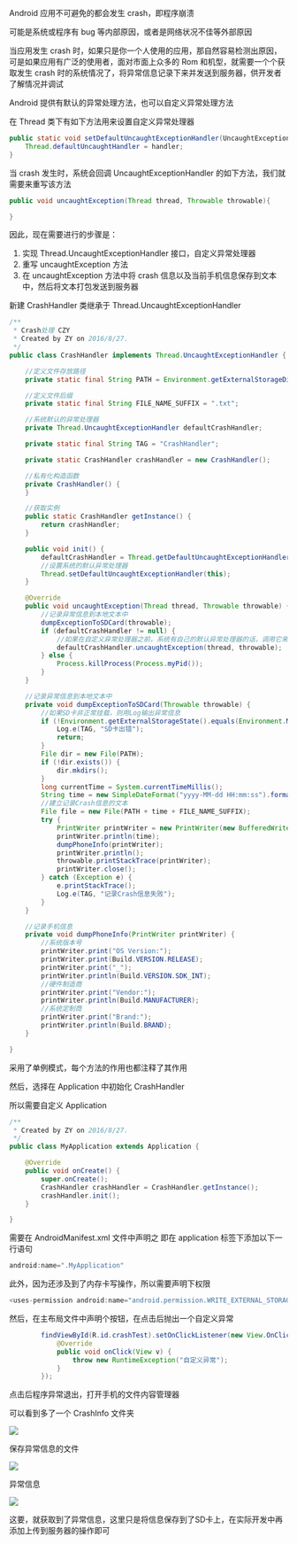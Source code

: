 Android 应用不可避免的都会发生 crash，即程序崩溃

可能是系统或程序有 bug 等内部原因，或者是网络状况不佳等外部原因

当应用发生 crash 时，如果只是你一个人使用的应用，那自然容易检测出原因，可是如果应用有广泛的使用者，面对市面上众多的 Rom 和机型，就需要一个个获取发生 crash 时的系统情况了，将异常信息记录下来并发送到服务器，供开发者了解情况并调试

Android 提供有默认的异常处理方法，也可以自定义异常处理方法

在 Thread 类下有如下方法用来设置自定义异常处理器

```java
public static void setDefaultUncaughtExceptionHandler(UncaughtExceptionHandler handler) {
    Thread.defaultUncaughtHandler = handler;
}
```

当 crash 发生时，系统会回调 UncaughtExceptionHandler 的如下方法，我们就需要来重写该方法

```java
public void uncaughtException(Thread thread, Throwable throwable){

}
```

因此，现在需要进行的步骤是：

1. 实现 Thread.UncaughtExceptionHandler 接口，自定义异常处理器
2. 重写 uncaughtException 方法
3. 在 uncaughtException 方法中将 crash 信息以及当前手机信息保存到文本中，然后将文本打包发送到服务器

新建 CrashHandler 类继承于 Thread.UncaughtExceptionHandler

```java
/**
 * Crash处理 CZY
 * Created by ZY on 2016/8/27.
 */
public class CrashHandler implements Thread.UncaughtExceptionHandler {

    //定义文件存放路径
    private static final String PATH = Environment.getExternalStorageDirectory().getPath() + "/CrashInfo/";

    //定义文件后缀
    private static final String FILE_NAME_SUFFIX = ".txt";

    //系统默认的异常处理器
    private Thread.UncaughtExceptionHandler defaultCrashHandler;

    private static final String TAG = "CrashHandler";

    private static CrashHandler crashHandler = new CrashHandler();

    //私有化构造函数
    private CrashHandler() {
    }

    //获取实例
    public static CrashHandler getInstance() {
        return crashHandler;
    }

    public void init() {
        defaultCrashHandler = Thread.getDefaultUncaughtExceptionHandler();
        //设置系统的默认异常处理器
        Thread.setDefaultUncaughtExceptionHandler(this);
    }

    @Override
    public void uncaughtException(Thread thread, Throwable throwable) {
        //记录异常信息到本地文本中
        dumpExceptionToSDCard(throwable);
        if (defaultCrashHandler != null) {
            //如果在自定义异常处理器之前，系统有自己的默认异常处理器的话，调用它来处理异常信息
            defaultCrashHandler.uncaughtException(thread, throwable);
        } else {
            Process.killProcess(Process.myPid());
        }
    }

    //记录异常信息到本地文本中
    private void dumpExceptionToSDCard(Throwable throwable) {
        //如果SD卡非正常挂载，则用Log输出异常信息
        if (!Environment.getExternalStorageState().equals(Environment.MEDIA_MOUNTED)) {
            Log.e(TAG, "SD卡出错");
            return;
        }
        File dir = new File(PATH);
        if (!dir.exists()) {
            dir.mkdirs();
        }
        long currentTime = System.currentTimeMillis();
        String time = new SimpleDateFormat("yyyy-MM-dd HH:mm:ss").format(new Date(currentTime));
        //建立记录Crash信息的文本
        File file = new File(PATH + time + FILE_NAME_SUFFIX);
        try {
            PrintWriter printWriter = new PrintWriter(new BufferedWriter(new FileWriter(file)));
            printWriter.println(time);
            dumpPhoneInfo(printWriter);
            printWriter.println();
            throwable.printStackTrace(printWriter);
            printWriter.close();
        } catch (Exception e) {
            e.printStackTrace();
            Log.e(TAG, "记录Crash信息失败");
        }
    }

    //记录手机信息
    private void dumpPhoneInfo(PrintWriter printWriter) {
        //系统版本号
        printWriter.print("OS Version:");
        printWriter.print(Build.VERSION.RELEASE);
        printWriter.print("_");
        printWriter.println(Build.VERSION.SDK_INT);
        //硬件制造商
        printWriter.print("Vendor:");
        printWriter.println(Build.MANUFACTURER);
        //系统定制商
        printWriter.print("Brand:");
        printWriter.println(Build.BRAND);
    }

}

```

采用了单例模式，每个方法的作用也都注释了其作用

然后，选择在 Application 中初始化 CrashHandler

所以需要自定义 Application

```java
/**
 * Created by ZY on 2016/8/27.
 */
public class MyApplication extends Application {

    @Override
    public void onCreate() {
        super.onCreate();
        CrashHandler crashHandler = CrashHandler.getInstance();
        crashHandler.init();
    }

}
```

需要在 AndroidManifest.xml 文件中声明之
即在 application 标签下添加以下一行语句

```java
android:name=".MyApplication"
```

此外，因为还涉及到了内存卡写操作，所以需要声明下权限

```java
<uses-permission android:name="android.permission.WRITE_EXTERNAL_STORAGE" />
```

然后，在主布局文件中声明个按钮，在点击后抛出一个自定义异常

```java
        findViewById(R.id.crashTest).setOnClickListener(new View.OnClickListener() {
            @Override
            public void onClick(View v) {
                throw new RuntimeException("自定义异常");
            }
        });
```

点击后程序异常退出，打开手机的文件内容管理器

可以看到多了一个 CrashInfo 文件夹

![](http://upload-images.jianshu.io/upload_images/2552605-2986c9e9e273a543?imageMogr2/auto-orient/strip%7CimageView2/2/w/1240)

保存异常信息的文件

![](http://upload-images.jianshu.io/upload_images/2552605-fbb4ed4b1154c67e?imageMogr2/auto-orient/strip%7CimageView2/2/w/1240)

异常信息

![](http://upload-images.jianshu.io/upload_images/2552605-b8bc98f98ad5c67c?imageMogr2/auto-orient/strip%7CimageView2/2/w/1240)

这要，就获取到了异常信息，这里只是将信息保存到了SD卡上，在实际开发中再添加上传到服务器的操作即可